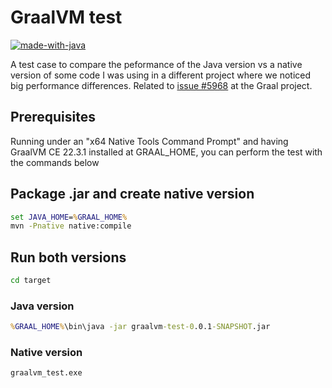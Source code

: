 # GraalVM test

[![made-with-java](https://img.shields.io/badge/Made%20with-Java-ca0000.svg)](https://openjdk.java.net/)

A test case to compare the peformance of the Java version vs a native version of some code I was using in a different project where we noticed big performance differences.
Related to [issue #5968](https://github.com/oracle/graal/issues/5968) at the Graal project.

## Prerequisites

Running under an "x64 Native Tools Command Prompt" and having GraalVM CE 22.3.1 installed at GRAAL_HOME, you can perform the test with the commands below

## Package .jar and create native version

```cmd
set JAVA_HOME=%GRAAL_HOME%
mvn -Pnative native:compile
```

## Run both versions

```cmd
cd target
```

### Java version

```cmd
%GRAAL_HOME%\bin\java -jar graalvm-test-0.0.1-SNAPSHOT.jar
```

### Native version

```cmd
graalvm_test.exe
```
